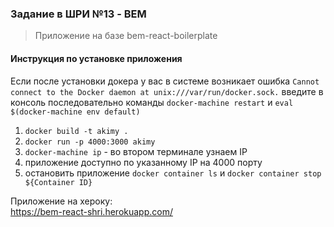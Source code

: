 ### Задание в ШРИ №13 - BEM
>Приложение на базе bem-react-boilerplate
#### Инструкция по установке приложения

Если после установки докера у вас в системе возникает ошибка `Cannot connect to the Docker daemon at unix:///var/run/docker.sock.` введите в консоль последовательно команды `docker-machine restart` и `eval $(docker-machine env default)`
   
  1. ```docker build -t akimy .```  
  2. ```docker run -p 4000:3000 akimy```  
  3. ```docker-machine ip``` - во втором терминале узнаем IP   
  4. приложение доступно по указанному IP на 4000 порту
  5. остановить приложение ```docker container ls``` и ```docker container stop ${Container ID}```

  Приложение на хероку:  
  https://bem-react-shri.herokuapp.com/